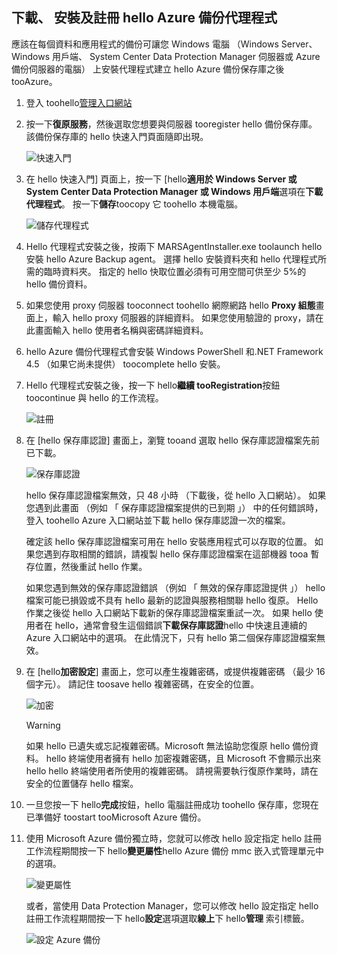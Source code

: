 ## <a name="download-install-and-register-hello-azure-backup-agent"></a>下載、 安裝及註冊 hello Azure 備份代理程式
應該在每個資料和應用程式的備份可讓您 Windows 電腦 （Windows Server、 Windows 用戶端、 System Center Data Protection Manager 伺服器或 Azure 備份伺服器的電腦） 上安裝代理程式建立 hello Azure 備份保存庫之後tooAzure。

1. 登入 toohello[管理入口網站](https://manage.windowsazure.com/)
2. 按一下**復原服務**，然後選取您想要與伺服器 tooregister hello 備份保存庫。 該備份保存庫的 hello 快速入門頁面隨即出現。
   
    ![快速入門](./media/backup-install-agent/quickstart.png)
3. 在 hello 快速入門] 頁面上，按一下 [hello**適用於 Windows Server 或 System Center Data Protection Manager 或 Windows 用戶端**選項在**下載代理程式**。 按一下**儲存**toocopy 它 toohello 本機電腦。
   
    ![儲存代理程式](./media/backup-install-agent/agent.png)
4. Hello 代理程式安裝之後，按兩下 MARSAgentInstaller.exe toolaunch hello 安裝 hello Azure Backup agent。 選擇 hello 安裝資料夾和 hello 代理程式所需的臨時資料夾。 指定的 hello 快取位置必須有可用空間可供至少 5%的 hello 備份資料。
5. 如果您使用 proxy 伺服器 tooconnect toohello 網際網路 hello **Proxy 組態**畫面上，輸入 hello proxy 伺服器的詳細資料。 如果您使用驗證的 proxy，請在此畫面輸入 hello 使用者名稱與密碼詳細資料。
6. hello Azure 備份代理程式會安裝 Windows PowerShell 和.NET Framework 4.5 （如果它尚未提供） toocomplete hello 安裝。
7. Hello 代理程式安裝之後，按一下 hello**繼續 tooRegistration**按鈕 toocontinue 與 hello 的工作流程。
   
   ![註冊](./media/backup-install-agent/register.png)
8. 在 [hello 保存庫認證] 畫面上，瀏覽 tooand 選取 hello 保存庫認證檔案先前已下載。
   
    ![保存庫認證](./media/backup-install-agent/vc.png)
   
    hello 保存庫認證檔案無效，只 48 小時 （下載後，從 hello 入口網站）。 如果您遇到此畫面 （例如 「 保存庫認證檔案提供的已到期 」） 中的任何錯誤時，登入 toohello Azure 入口網站並下載 hello 保存庫認證一次的檔案。
   
    確定該 hello 保存庫認證檔案可用在 hello 安裝應用程式可以存取的位置。 如果您遇到存取相關的錯誤，請複製 hello 保存庫認證檔案在這部機器 tooa 暫存位置，然後重試 hello 作業。
   
    如果您遇到無效的保存庫認證錯誤 （例如 「 無效的保存庫認證提供 」） hello 檔案可能已損毀或不具有 hello 最新的認證與服務相關聯 hello 復原。 Hello 作業之後從 hello 入口網站下載新的保存庫認證檔案重試一次。 如果 hello 使用者在 hello，通常會發生這個錯誤**下載保存庫認證**hello 中快速且連續的 Azure 入口網站中的選項。 在此情況下，只有 hello 第二個保存庫認證檔案無效。
9. 在 [hello**加密設定**] 畫面上，您可以產生複雜密碼，或提供複雜密碼 （最少 16 個字元）。 請記住 toosave hello 複雜密碼，在安全的位置。
   
    ![加密](./media/backup-install-agent/encryption.png)
   
   > [!WARNING]
   > 如果 hello 已遺失或忘記複雜密碼。Microsoft 無法協助您復原 hello 備份資料。 hello 終端使用者擁有 hello 加密複雜密碼，且 Microsoft 不會顯示出來 hello hello 終端使用者所使用的複雜密碼。 請視需要執行復原作業時，請在安全的位置儲存 hello 檔案。
   > 
   > 
10. 一旦您按一下 hello**完成**按鈕，hello 電腦註冊成功 toohello 保存庫，您現在已準備好 toostart tooMicrosoft Azure 備份。
11. 使用 Microsoft Azure 備份獨立時，您就可以修改 hello 設定指定 hello 註冊工作流程期間按一下 hello**變更屬性**hello Azure 備份 mmc 嵌入式管理單元中的選項。
    
    ![變更屬性](./media/backup-install-agent/change.png)
    
    或者，當使用 Data Protection Manager，您可以修改 hello 設定指定 hello 註冊工作流程期間按一下 hello**設定**選項選取**線上**下 hello**管理** 索引標籤。
    
    ![設定 Azure 備份](./media/backup-install-agent/configure.png)

